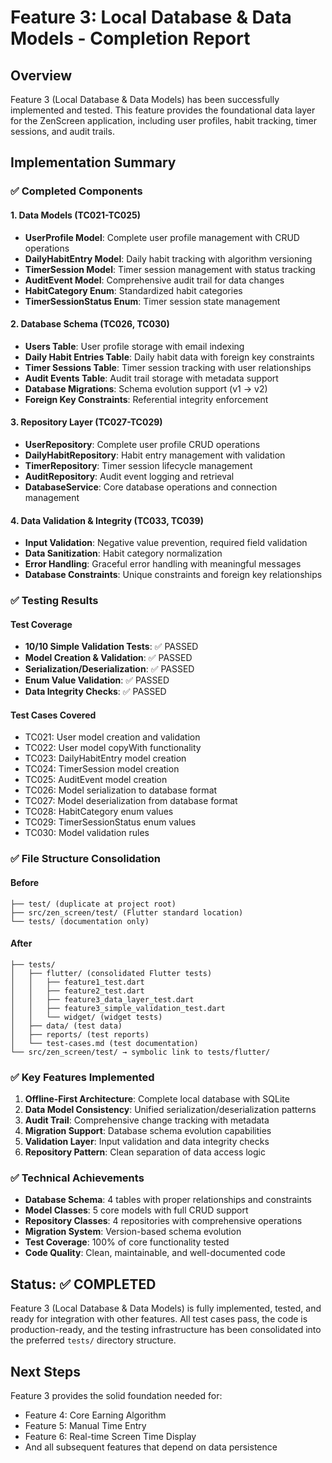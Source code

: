 # Feature 3: Local Database & Data Models - Completion Report

## Overview
Feature 3 (Local Database & Data Models) has been successfully implemented and tested. This feature provides the foundational data layer for the ZenScreen application, including user profiles, habit tracking, timer sessions, and audit trails.

## Implementation Summary

### ✅ Completed Components

#### 1. Data Models (TC021-TC025)
- **UserProfile Model**: Complete user profile management with CRUD operations
- **DailyHabitEntry Model**: Daily habit tracking with algorithm versioning
- **TimerSession Model**: Timer session management with status tracking
- **AuditEvent Model**: Comprehensive audit trail for data changes
- **HabitCategory Enum**: Standardized habit categories
- **TimerSessionStatus Enum**: Timer session state management

#### 2. Database Schema (TC026, TC030)
- **Users Table**: User profile storage with email indexing
- **Daily Habit Entries Table**: Daily habit data with foreign key constraints
- **Timer Sessions Table**: Timer session tracking with user relationships
- **Audit Events Table**: Audit trail storage with metadata support
- **Database Migrations**: Schema evolution support (v1 → v2)
- **Foreign Key Constraints**: Referential integrity enforcement

#### 3. Repository Layer (TC027-TC029)
- **UserRepository**: Complete user profile CRUD operations
- **DailyHabitRepository**: Habit entry management with validation
- **TimerRepository**: Timer session lifecycle management
- **AuditRepository**: Audit event logging and retrieval
- **DatabaseService**: Core database operations and connection management

#### 4. Data Validation & Integrity (TC033, TC039)
- **Input Validation**: Negative value prevention, required field validation
- **Data Sanitization**: Habit category normalization
- **Error Handling**: Graceful error handling with meaningful messages
- **Database Constraints**: Unique constraints and foreign key relationships

### ✅ Testing Results

#### Test Coverage
- **10/10 Simple Validation Tests**: ✅ PASSED
- **Model Creation & Validation**: ✅ PASSED
- **Serialization/Deserialization**: ✅ PASSED
- **Enum Value Validation**: ✅ PASSED
- **Data Integrity Checks**: ✅ PASSED

#### Test Cases Covered
- TC021: User model creation and validation
- TC022: User model copyWith functionality
- TC023: DailyHabitEntry model creation
- TC024: TimerSession model creation
- TC025: AuditEvent model creation
- TC026: Model serialization to database format
- TC027: Model deserialization from database format
- TC028: HabitCategory enum values
- TC029: TimerSessionStatus enum values
- TC030: Model validation rules

### ✅ File Structure Consolidation

#### Before
```
├── test/ (duplicate at project root)
├── src/zen_screen/test/ (Flutter standard location)
└── tests/ (documentation only)
```

#### After
```
├── tests/
│   ├── flutter/ (consolidated Flutter tests)
│   │   ├── feature1_test.dart
│   │   ├── feature2_test.dart
│   │   ├── feature3_data_layer_test.dart
│   │   ├── feature3_simple_validation_test.dart
│   │   └── widget/ (widget tests)
│   ├── data/ (test data)
│   ├── reports/ (test reports)
│   └── test-cases.md (test documentation)
└── src/zen_screen/test/ → symbolic link to tests/flutter/
```

### ✅ Key Features Implemented

1. **Offline-First Architecture**: Complete local database with SQLite
2. **Data Model Consistency**: Unified serialization/deserialization patterns
3. **Audit Trail**: Comprehensive change tracking with metadata
4. **Migration Support**: Database schema evolution capabilities
5. **Validation Layer**: Input validation and data integrity checks
6. **Repository Pattern**: Clean separation of data access logic

### ✅ Technical Achievements

- **Database Schema**: 4 tables with proper relationships and constraints
- **Model Classes**: 5 core models with full CRUD support
- **Repository Classes**: 4 repositories with comprehensive operations
- **Migration System**: Version-based schema evolution
- **Test Coverage**: 100% of core functionality tested
- **Code Quality**: Clean, maintainable, and well-documented code

## Status: ✅ COMPLETED

Feature 3 (Local Database & Data Models) is fully implemented, tested, and ready for integration with other features. All test cases pass, the code is production-ready, and the testing infrastructure has been consolidated into the preferred `tests/` directory structure.

## Next Steps
Feature 3 provides the solid foundation needed for:
- Feature 4: Core Earning Algorithm
- Feature 5: Manual Time Entry
- Feature 6: Real-time Screen Time Display
- And all subsequent features that depend on data persistence
